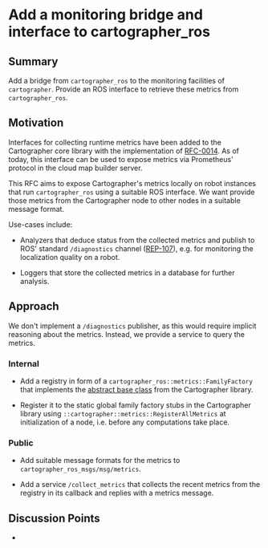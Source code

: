 # Add a monitoring bridge and interface to cartographer_ros

## Summary
[summary]: #summary

Add a bridge from `cartographer_ros` to the monitoring facilities of `cartographer`.
Provide an ROS interface to retrieve these metrics from `cartographer_ros`.

## Motivation
[motivation]: #motivation

Interfaces for collecting runtime metrics have been added to the Cartographer core library with the implementation of [RFC-0014](https://github.com/googlecartographer/rfcs/blob/master/text/0014-monitoring.md).
As of today, this interface can be used to expose metrics via Prometheus' protocol in the cloud map builder server.

This RFC aims to expose Cartographer's metrics locally on robot instances that run `cartographer_ros` using a suitable ROS interface.
We want provide those metrics from the Cartographer node to other nodes in a suitable message format.

Use-cases include:
  
  * Analyzers that deduce status from the collected metrics and publish to ROS' standard `/diagnostics` channel ([REP-107](http://www.ros.org/reps/rep-0107.html)), e.g. for monitoring the localization quality on a robot.
  
  * Loggers that store the collected metrics in a database for further analysis.

## Approach
[approach]: #approach

We don't implement a `/diagnostics` publisher, as this would require implicit reasoning about the metrics.
Instead, we provide a service to query the metrics.

### Internal

* Add a registry in form of a `cartographer_ros::metrics::FamilyFactory` that implements the [abstract base class](https://github.com/googlecartographer/cartographer/blob/master/cartographer/metrics/family_factory.h) from the Cartographer library.

* Register it to the static global family factory stubs in the Cartographer library using `::cartographer::metrics::RegisterAllMetrics` at initialization of a node, i.e. before any computations take place.


### Public

* Add suitable message formats for the metrics to `cartographer_ros_msgs/msg/metrics`.

* Add a service `/collect_metrics` that collects the recent metrics from the registry in its callback and replies with a metrics message.

## Discussion Points
[discussion]: #discussion

* 
